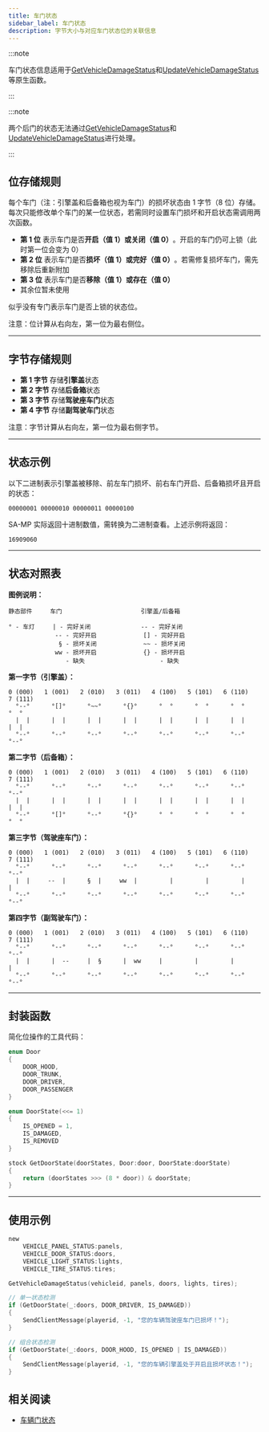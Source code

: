 ```yaml
---
title: 车门状态
sidebar_label: 车门状态
description: 字节大小与对应车门状态位的关联信息
---
```


:::note

车门状态信息适用于[GetVehicleDamageStatus](../functions/GetVehicleDamageStatus)和[UpdateVehicleDamageStatus](../functions/UpdateVehicleDamageStatus)等原生函数。

:::

:::note

两个后门的状态无法通过[GetVehicleDamageStatus](../functions/GetVehicleDamageStatus)和[UpdateVehicleDamageStatus](../functions/UpdateVehicleDamageStatus)进行处理。

:::

## 位存储规则

每个车门（注：引擎盖和后备箱也视为车门）的损坏状态由 1 字节（8 位）存储。每次只能修改单个车门的某一位状态，若需同时设置车门损坏和开启状态需调用两次函数。

- ​**第 1 位**​ 表示车门是否**开启（值 1）​**或**关闭（值 0）​**。开启的车门仍可上锁（此时第一位会变为 0）
- ​**第 2 位**​ 表示车门是否**损坏（值 1）​**或**完好（值 0）​**。若需修复损坏车门，需先移除后重新附加
- ​**第 3 位**​ 表示车门是否**移除（值 1）​**或**存在（值 0）​**
- 其余位暂未使用

似乎没有专门表示车门是否上锁的状态位。

注意：位计算从右向左，第一位为最右侧位。

---

## 字节存储规则

- ​**第 1 字节**​ 存储**引擎盖**状态
- ​**第 2 字节**​ 存储**后备箱**状态
- ​**第 3 字节**​ 存储**驾驶座车门**状态
- ​**第 4 字节**​ 存储**副驾驶车门**状态

注意：字节计算从右向左，第一位为最右侧字节。

---

## 状态示例

以下二进制表示引擎盖被移除、前左车门损坏、前右车门开启、后备箱损坏且开启的状态：

`00000001 00000010 00000011 00000100`

SA-MP 实际返回十进制数值，需转换为二进制查看。上述示例将返回：

`16909060`

---

## 状态对照表

**图例说明：​**

```
静态部件     车门                      引擎盖/后备箱

° - 车灯     | - 完好关闭              -- - 完好关闭
             -- - 完好开启             [] - 完好开启
              § - 损坏关闭             ~~ - 损坏关闭
             ww - 损坏开启             {} - 损坏开启
                - 缺失                     - 缺失
```

**第一字节（引擎盖）：​**

```
0 (000)   1 (001)   2 (010)   3 (011)   4 (100)   5 (101)   6 (110)   7 (111)
  °--°      °[]°      °~~°      °{}°      °  °      °  °      °  °      °  °
  |  |      |  |      |  |      |  |      |  |      |  |      |  |      |  |
  °--°      °--°      °--°      °--°      °--°      °--°      °--°      °--°
```

**第二字节（后备箱）：​**

```
0 (000)   1 (001)   2 (010)   3 (011)   4 (100)   5 (101)   6 (110)   7 (111)
  °--°      °--°      °--°      °--°      °--°      °--°      °--°      °--°
  |  |      |  |      |  |      |  |      |  |      |  |      |  |      |  |
  °--°      °[]°      °--°      °{}°      °  °      °  °      °  °      °  °
```

**第三字节（驾驶座车门）：​**

```
0 (000)   1 (001)   2 (010)   3 (011)   4 (100)   5 (101)   6 (110)   7 (111)
  °--°      °--°      °--°      °--°      °--°      °--°      °--°      °--°
  |  |     --  |      §  |     ww  |         |         |         |         |
  °--°      °--°      °--°      °--°      °--°      °--°      °--°      °--°
```

**第四字节（副驾驶车门）：​**

```
0 (000)   1 (001)   2 (010)   3 (011)   4 (100)   5 (101)   6 (110)   7 (111)
  °--°      °--°      °--°      °--°      °--°      °--°      °--°      °--°
  |  |      |  --     |  §      |  ww     |         |         |         |
  °--°      °--°      °--°      °--°      °--°      °--°      °--°      °--°
```

---

## 封装函数

简化位操作的工具代码：

```c
enum Door
{
    DOOR_HOOD,
    DOOR_TRUNK,
    DOOR_DRIVER,
    DOOR_PASSENGER
}

enum DoorState(<<= 1)
{
    IS_OPENED = 1,
    IS_DAMAGED,
    IS_REMOVED
}

stock GetDoorState(doorStates, Door:door, DoorState:doorState)
{
    return (doorStates >>> (8 * door)) & doorState;
}
```

---

## 使用示例

```c
new
	VEHICLE_PANEL_STATUS:panels,
	VEHICLE_DOOR_STATUS:doors,
	VEHICLE_LIGHT_STATUS:lights,
	VEHICLE_TIRE_STATUS:tires;

GetVehicleDamageStatus(vehicleid, panels, doors, lights, tires);

// 单一状态检测
if (GetDoorState(_:doors, DOOR_DRIVER, IS_DAMAGED))
{
    SendClientMessage(playerid, -1, "您的车辆驾驶座车门已损坏！");
}

// 组合状态检测
if (GetDoorState(_:doors, DOOR_HOOD, IS_OPENED | IS_DAMAGED))
{
    SendClientMessage(playerid, -1, "您的车辆引擎盖处于开启且损坏状态！");
}
```

## 相关阅读

- [车辆门状态](vehicle-door-status)
